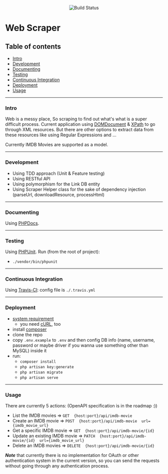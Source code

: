 <p align="center">
<img src="https://travis-ci.org/TechieForFun/web-scraper.svg?branch=master" alt="Build Status">
</p>

# Web Scraper
## Table of contents
- [Intro](#intro)
- [Development](#development)
- [Documenting](#documenting)
- [Testing](#testing)
- [Continuous Integration](#continuous-integration)
- [Deployment](#deployment)
- [Usage](#usage)

---

### Intro
Web is a messy place, So scraping to find out what's what is a super difficult process.
Current application using [DOMDocument](https://secure.php.net/manual/en/class.domdocument.php) & [XPath](https://secure.php.net/manual/en/class.domxpath.php) to go through XML resources. But there are other options to extract data from these resources like using Regular Expressions and ...

Currently IMDB Movies are supported as a model.

---

### Development
- Using TDD approach (Unit & Feature testing)
- Using RESTful API
- Using polymorphism for the Link DB entity
- Using Scraper Helper class for the sake of dependency injection (parseUrl, downloadResource, processHtml)

---

### Documenting
Using [PHPDocs](https://www.phpdoc.org/).

---

### Testing
Using [PHPUnit](https://phpunit.de/). Run (from the root of project):
- `./vendor/bin/phpunit`

---

### Continuous Integration
Using [Travis-CI](https://travis-ci.com/): config file is `./.travis.yml`

---

### Deployment
- [system requirement](https://laravel.com/docs/5.7/installation#server-requirements)
  - you need [cURL](https://secure.php.net/manual/en/curl.installation.php), too
- install [composer](https://getcomposer.org/download/)
- clone the repo
- copy `.env.example` to `.env` and then config DB info (name, username, password or maybe driver if you wanna use something other than MySQL) inside it
- run:
  - `composer install`
  - `php artisan key:generate`
  - `php artisan migrate`
  - `php artisan serve`

---

### Usage
There are currently 5 actions: (OpenAPI specification is in the roadmap :))
- List the IMDB movies => `GET  {host:port}/api/imdb-movie`
- Create an IMDB movie => `POST  {host:port}/api/imdb-movie  url={imdb_movie_url}`
- Get a specific IMDB movie => `GET  {host:port}/api/imdb-movie/{id}`
- Update an existing IMDB movie => `PATCH  {host:port}/api/imdb-movie/{id}  url={imdb_movie_url}`
- Delete an IMDB movies => `DELETE  {host:port}/api/imdb-movie/{id}`

___Note___ that currently there is no implementation for OAuth or other authentication system in the current version, so you can send the requests without going through any authentication process.
